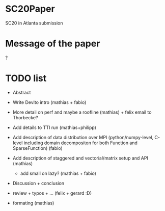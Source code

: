 # SC20Paper
SC20 in Atlanta submission

# Message of the paper

?

# TODO list

- Abstract
- Write Devito intro (mathias + fabio)
- More detail on perf and maybe a roofline (mathias) + felix email to Thorbecke?
- Add details to TTI run (mathias+philipp)
- Add description of data distribution over MPI (python/numpy-level, C-level including domain decompositon for both Function and SparseFunction)  (fabio)
- Add description of staggered and vectorial/matrix setup and API (mathias)
  - add small on lazy? (mathias + fabio)
- Discussion + conclusion

- review + typos + ... (felix + gerard :D)

- formating (mathias)
